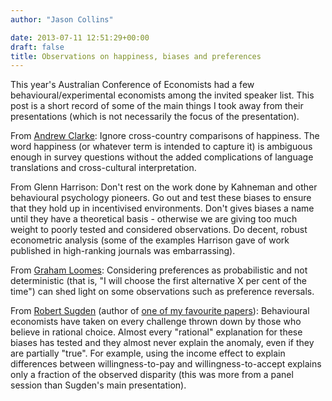 ```yaml
---
author: "Jason Collins"

date: 2013-07-11 12:51:29+00:00
draft: false
title: Observations on happiness, biases and preferences
---
```


This year's Australian Conference of Economists had a few behavioural/experimental economists among the invited speaker list. This post is a short record of some of the main things I took away from their presentations (which is not necessarily the focus of the presentation).

From [Andrew Clarke](http://www.parisschoolofeconomics.com/clark-andrew/): Ignore cross-country comparisons of happiness. The word happiness (or whatever term is intended to capture it) is ambiguous enough in survey questions without the added complications of language translations and cross-cultural interpretation.

From Glenn Harrison: Don't rest on the work done by Kahneman and other behavioural psychology pioneers. Go out and test these biases to ensure that they hold up in incentivised environments. Don't gives biases a name until they have a theoretical basis - otherwise we are giving too much weight to poorly tested and considered observations. Do decent, robust econometric analysis (some of the examples Harrison gave of work published in high-ranking journals was embarrassing).

From [Graham Loomes](http://www2.warwick.ac.uk/fac/soc/economics/staff/academic/loomes/): Considering preferences as probabilistic and not deterministic (that is, "I will choose the first alternative X per cent of the time") can shed light on some observations such as preference reversals.

From [Robert Sugden](http://www.uea.ac.uk/economics/people/All+People/Academic/rsugden) (author of [one of my favourite papers](https://www.jasoncollins.blog/spontaneous-order/)): Behavioural economists have taken on every challenge thrown down by those who believe in rational choice. Almost every "rational" explanation for these biases has tested and they almost never explain the anomaly, even if they are partially "true". For example, using the income effect to explain differences between willingness-to-pay and willingness-to-accept explains only a fraction of the observed disparity (this was more from a panel session than Sugden's main presentation).
